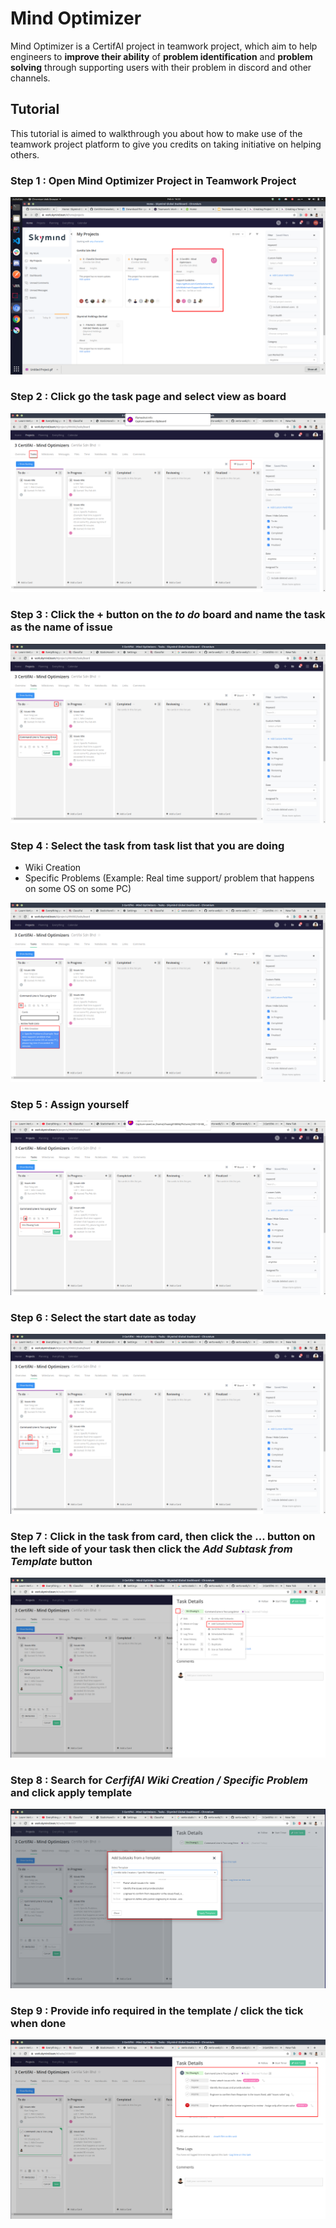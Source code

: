 # Mind Optimizer
Mind Optimizer is a CertifAI project in teamwork project, which aim to help engineers to **improve their ability** of **problem identification** and **problem solving** through supporting users with their problem in discord and other channels.

## Tutorial
This tutorial is aimed to walkthrough you about how to make use of the teamwork project platform to give you credits on taking initiative on helping others.

### Step 1 : Open Mind Optimizer Project in Teamwork Project
![](metadata/17.png)

### Step 2 : Click go the task page and select view as board
![](metadata/18.png)

### Step 3 : Click the + button on the *to do* board and name the task as the name of issue
![](metadata/19.png)

### Step 4 : Select the task from task list that you are doing

- Wiki Creation
- Specific Problems (Example: Real time support/ problem that happens on some OS on some PC)
  
![](metadata/20.png)

### Step 5 : Assign yourself 
![](metadata/21.png)

### Step 6 : Select the start date as today
![](metadata/22.png)

### Step 7 : Click in the task from card, then click the ... button on the left side of your task then click the *Add Subtask from Template* button
![](metadata/23.png)

### Step 8 : Search for *CerfifAI Wiki Creation / Specific Problem* and click apply template
![](metadata/24.png)

### Step 9 : Provide info required in the template / click the tick when done
![](metadata/25.png)